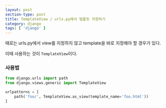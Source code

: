 ```yaml
---
layout: post
section-type: post
title: TemplateView / urls.py에서 템플릿 지정하기
category: django
tags: [ 'django' ]
---
```


때로는 urls.py에서 view를 지정하지 않고 template을 바로 지정해야 할 경우가 있다.

이때 사용하는 것이 `TemplateView`이다.

### 사용법

```python
from django.urls import path
from django.views.generic import TemplateView

urlpatterns = [
    path('foo/', TemplateView.as_view(template_name='foo.html'))
]
```

